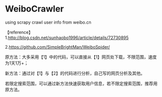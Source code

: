 # WeiboCrawler
using scrapy crawl user info from weibo.cn

【reference】
 1.http://blog.csdn.net/sunhaobo1996/article/details/72730895

 2.https://github.com/SimpleBrightMan/WeiboSpider/
 
 原方法：大多采用【1】中的代码，可以直接从【1】网页处下载，不限范围，速度为1天1万+；
 
 新方法：通过对【1】与【2】的代码进行分析，自己写的网页分析及其他。
 
 若限定搜索范围，可以通过新方法快速获取用户信息，若不限定搜索范围，推荐用原方法。
